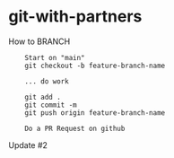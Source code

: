 # git-with-partners

How to BRANCH

```
    Start on "main"
    git checkout -b feature-branch-name

    ... do work

    git add .
    git commit -m
    git push origin feature-branch-name

    Do a PR Request on github
```

Update #2

